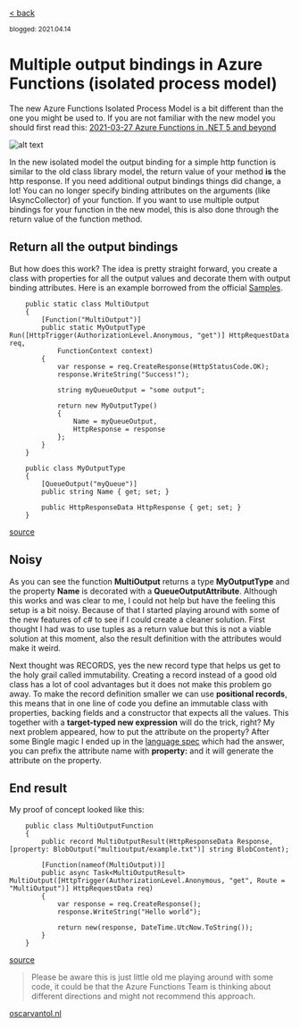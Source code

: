 [< back](index)

<sub>blogged: 2021.04.14</sub>

# Multiple output bindings in Azure Functions (isolated process model)

The new Azure Functions Isolated Process Model is a bit different than the one you might be used to. If you are not familiar with the new model you should first read this: [2021-03-27 Azure Functions in .NET 5 and beyond](https://dev.to/oscarvantol/azure-functions-in-net-5-and-beyond-26d6)

![alt text](https://oscarvantol.nl/assets/blog-af5/azure-functions-logo-color-raster.png "Azure Functions")

In the new isolated model the output binding for a simple http function is similar to the old class library model, the return value of your method **is** the http response. If you need additional output bindings things did change, a lot! You can no longer specify binding attributes on the arguments (like IAsyncCollector) of your function. If you want to use multiple output bindings for your function in the new model, this is also done through the return value of the function method. 

## Return all the output bindings
But how does this work? The idea is pretty straight forward, you create a class with properties for all the output values and decorate them with output binding attributes. Here is an example borrowed from the official [Samples](https://github.com/Azure/azure-functions-dotnet-worker/tree/main/samples).


```
    public static class MultiOutput
    {
        [Function("MultiOutput")]
        public static MyOutputType Run([HttpTrigger(AuthorizationLevel.Anonymous, "get")] HttpRequestData req,
            FunctionContext context)
        {
            var response = req.CreateResponse(HttpStatusCode.OK);
            response.WriteString("Success!");

            string myQueueOutput = "some output";

            return new MyOutputType()
            {
                Name = myQueueOutput,
                HttpResponse = response
            };
        }
    }

    public class MyOutputType
    {
        [QueueOutput("myQueue")]
        public string Name { get; set; }

        public HttpResponseData HttpResponse { get; set; }
    }
```
[source](https://github.com/Azure/azure-functions-dotnet-worker/blob/main/samples/Extensions/MultiOutput/MultiOutput.cs)

## Noisy

As you can see the function **MultiOutput** returns a type **MyOutputType** and the property **Name** is decorated with a **QueueOutputAttribute**. Although this works and was clear to me, I could not help but have the feeling this setup is a bit noisy. Because of that I started playing around with some of the new features of c# to see if I could create a cleaner solution. First thought I had was to use tuples as a return value but this is not a viable solution at this moment, also the result definition with the attributes would make it weird.

Next thought was RECORDS, yes the new record type that helps us get to the holy grail called immutability. Creating a record instead of a good old class has a lot of cool advantages but it does not make this problem go away. To make the record definition smaller we can use **positional records**, this means that in one line of code you define an immutable class with properties, backing fields and a constructor that expects all the values. This together with a **target-typed new expression** will do the trick, right? My next problem appeared, how to put the attribute on the property? After some Bingle magic I ended up in the [language spec](https://docs.microsoft.com/en-us/dotnet/csharp/language-reference/proposals/csharp-9.0/records#properties) which had the answer, you can prefix the attribute name with **property:** and it will generate the attribute on the property. 

## End result
My proof of concept looked like this:

```
    public class MultiOutputFunction
    {
        public record MultiOutputResult(HttpResponseData Response, [property: BlobOutput("multioutput/example.txt")] string BlobContent);

        [Function(nameof(MultiOutput))]
        public async Task<MultiOutputResult> MultiOutput([HttpTrigger(AuthorizationLevel.Anonymous, "get", Route = "MultiOutput")] HttpRequestData req)
        {
            var response = req.CreateResponse();
            response.WriteString("Hello world");

            return new(response, DateTime.UtcNow.ToString());
        }
    }
```
[source](https://github.com/oscarvantol/azure-functions-dotnet5-examples/blob/main/ExampleFunction/MultiOutputFunction.cs)

> Please be aware this is just little old me playing around with some code, it could be that the Azure Functions Team is thinking about different directions and might not recommend this approach. 


[oscarvantol.nl](https://oscarvantol.nl)
